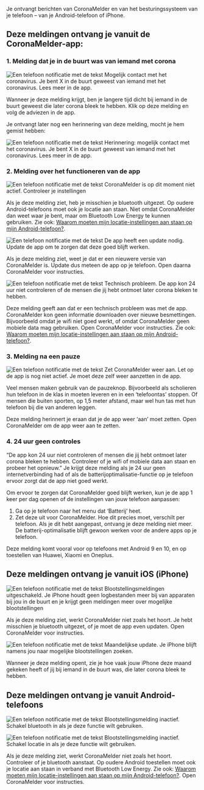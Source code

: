 <div class="notifications" markdown="1">

Je ontvangt berichten van CoronaMelder en van het besturingssysteem van je telefoon – van je Android-telefoon of iPhone. 

## Deze meldingen ontvang je vanuit de CoronaMelder-app:

### 1. Melding dat je in de buurt was van iemand met corona

![Een telefoon notificatie met de tekst Mogelijk contact met het coronavirus. Je bent X in de buurt geweest van iemand met het coronavirus. Lees meer in de app.](/media/beeldmateriaal/exposure-vanuit-coronamelder/CM_4.png)

Wanneer je deze melding krijgt, ben je langere tijd dicht bij iemand in de buurt geweest die later corona bleek te hebben. Klik op deze melding en volg de adviezen in de app.

Je ontvangt later nog een herinnering van deze melding, mocht je hem gemist hebben:

![Een telefoon notificatie met de tekst Herinnering: mogelijk contact met het coronavirus. Je bent X in de buurt geweest van iemand met het coronavirus. Lees meer in de app.](/media/beeldmateriaal/exposure-vanuit-coronamelder/CM_8.png)


### 2. Melding over het functioneren van de app

![Een telefoon notificatie met de tekst CoronaMelder is op dit moment niet actief. Controleer je instellingen](/media/beeldmateriaal/exposure-vanuit-coronamelder/CM_3.png)

Als je deze melding ziet, heb je misschien je bluetooth uitgezet. Op oudere Android-telefoons moet ook je locatie aan staan. Niet omdat CoronaMelder dan weet waar je bent, maar om Bluetooth Low Energy te kunnen gebruiken. Zie ook:  [Waarom moeten mijn locatie-instellingen aan staan op mijn Android-telefoon?](/{{page.lang}}/faq/2-4-waarom-moeten-de-locatie-instellingen-aanstaan-op-android).

![Een telefoon notificatie met de tekst De app heeft een update nodig. Update de app om te zorgen dat deze goed blijft werken.](/media/beeldmateriaal/exposure-vanuit-coronamelder/CM_5.png)

Als je deze melding ziet, weet je dat er een nieuwere versie van CoronaMelder is. Update dus meteen de app op je telefoon. Open daarna CoronaMelder voor instructies.

![Een telefoon notificatie met de tekst Technisch probleem. De app kon 24 uur niet controleren of de mensen die jij hebt ontmoet later corona bleken te hebben.](/media/beeldmateriaal/exposure-vanuit-coronamelder/CM_7.png)

Deze melding geeft aan dat er een technisch probleem was met de app. CoronaMelder kon geen informatie downloaden over nieuwe besmettingen. Bijvoorbeeld omdat je wifi niet goed werkt, of omdat CoronaMelder geen mobiele data mag gebruiken. Open CoronaMelder voor instructies. Zie ook: [Waarom moeten mijn locatie-instellingen aan staan op mijn Android-telefoon?](/{{page.lang}}/faq/14-locatie-instellingen-android/).

### 3. Melding na een pauze

![Een telefoon notificatie met de tekst Zet CoronaMelder weer aan. Let op de app is nog niet actief. Je moet deze zelf weer aanzetten in de app.](/media/beeldmateriaal/exposure-vanuit-coronamelder/CM_6.png)

Veel mensen maken gebruik van de pauzeknop. Bijvoorbeeld als scholieren hun telefoon in de klas in moeten leveren en in een ‘telefoontas’ stoppen. Of mensen die buiten sporten, op 1,5 meter afstand, maar wel hun tas met hun telefoon bij die van anderen leggen.

Deze melding herinnert je eraan dat je de app weer ‘aan’ moet zetten. Open CoronaMelder om de app weer aan te zetten.

### 4. 24 uur geen controles

“De app kon 24 uur niet controleren of mensen die jij hebt ontmoet later corona bleken te hebben. Controleer of je wifi of mobiele data aan staan en probeer het opnieuw.” Je krijgt deze melding als je 24 uur geen internetverbinding had of als de batterijoptimalisatie-functie op je telefoon ervoor zorgt dat de app niet goed werkt.

Om ervoor te zorgen dat CoronaMelder goed blijft werken, kun je de app 1 keer per dag openen of de instellingen van jouw telefoon aanpassen:
1. Ga op je telefoon naar het menu dat ‘Batterij’ heet.
2. Zet deze uit voor CoronaMelder. Hoe dit precies moet, verschilt per telefoon. Als je dit hebt aangepast, ontvang je deze melding niet meer. De batterij-optimalisatie blijft gewoon werken voor de andere apps op je telefoon.

Deze melding komt vooral voor op telefoons met Android 9 en 10, en op toestellen van Huawei, Xiaomi en Oneplus.

## Deze meldingen ontvang je vanuit iOS (iPhone)
![Een telefoon notificatie met de tekst Blootstellingsmeldingen uitgeschakeld. Je iPhone houdt geen logbestanden meer bij van apparaten bij jou in de buurt en je krijgt geen meldingen meer over mogelijke blootstellingen](/media/beeldmateriaal/exposure-vanuit-ios/iOS_6.png)

Als je deze melding ziet, werkt CoronaMelder niet zoals het hoort. Je hebt misschien je bluetooth uitgezet, of je moet de app even updaten. Open CoronaMelder voor instructies.

![Een telefoon notificatie met de tekst Maandelijkse update. Je iPhone blijft namens jou naar mogelijke blootstellingen zoeken.](/media/beeldmateriaal/exposure-vanuit-ios/iOS_5.png)

Wanneer je deze melding opent, zie je hoe vaak jouw iPhone deze maand gekeken heeft of jij bij iemand in de buurt was, die later corona bleek te hebben. 

## Deze meldingen ontvang je vanuit Android-telefoons

![Een telefoon notificatie met de tekst Blootstellingsmelding inactief. Schakel bluetooth in als je deze functie wilt gebruiken.](/media/beeldmateriaal/exposure-vanuit-android/Android_2.png)

![Een telefoon notificatie met de tekst Blootstellingsmelding inactief. Schakel locatie in als je deze functie wilt gebruiken.](/media/beeldmateriaal/exposure-vanuit-android/Android_5.png)

Als je deze melding ziet, werkt CoronaMelder niet zoals het hoort. Controleer of je bluetooth aanstaat. Op oudere Android toestellen moet ook je locatie aan staan in verband met Bluetooth Low Energy. Zie ook: [Waarom moeten mijn locatie-instellingen aan staan op mijn Android-telefoon?](/{{page.lang}}/faq/2-4-waarom-moeten-de-locatie-instellingen-aanstaan-op-android). Open CoronaMelder voor instructies. 

</div>
